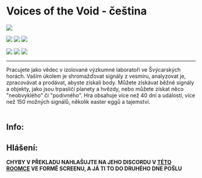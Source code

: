 # Voices of the Void - čeština

![](https://i.imgur.com/E3xDiHU.png)

![](https://img.shields.io/badge/přeloženo-100%25-darkgreen?style=for-the-badge) ![](https://img.shields.io/badge/korektura-80%25-gold?style=for-the-badge) ![](https://img.shields.io/badge/testování-80%25-blue?style=for-the-badge)

![](https://img.shields.io/badge/herní%20klient-itch.io-grey?style=for-the-badge
) ![](https://img.shields.io/badge/verze%20hry-0.7-grey?style=for-the-badge
) ![](https://img.shields.io/badge/verze%20překladu-0.7-grey?style=for-the-badge
)

------------
Pracujete jako vědec v izolované výzkumné laboratoři ve Švýcarských horách. Vaším úkolem je shromažďovat signály z vesmíru, analyzovat je, zpracovávat a prodávat, abyste získali body. Můžete získávat běžné signály a objekty, jako jsou trpasličí planety a hvězdy, nebo můžete získat něco "neobvyklého" či "podivného". Hra obsahuje více než 40 dní a událostí, více než 150 možných signálů, několik easter eggů a tajemství.<br /><br />

## Info:
<PTeamMembers :members="people.lead" />

<PTeamMembers :members="people.l10n" />

<PTeamMembers :members="people.support" />

<PTeamMembers :members="people.partners" />

## Hlášení:
**CHYBY V PŘEKLADU NAHLAŠUJTE NA JEHO DISCORDU V [TÉTO ROOMCE](https://discord.com/channels/512287844258021376/1213827086708379688) VE FORMĚ SCREENU, A JÁ TI TO DO DRUHÉHO DNE POŠLU**


<script setup lang="ts">
const people = {
  lead: [
    { name: "MikeCZ", role: "Vedení projektu"}
  ],
  l10n: [
    { name: "Hopes", role: "Překlad"},
    { name: "Hopes", role: "Korektura"},
  ],
  support: [
    { name: "termit", role: "Technika, fonty"},
  ],
  partners: [
    { name: "RTHWLDN", role: "Mediální partner"}
  ]
};
</script>










